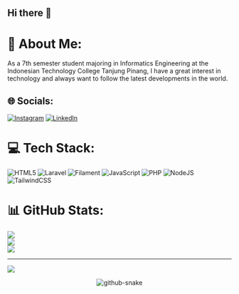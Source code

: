 ## Hi there 👋

# 💫 About Me:
As a 7th semester student majoring in Informatics Engineering at the Indonesian Technology College Tanjung Pinang, I have a great interest in technology and always want to follow the latest developments in the world.


## 🌐 Socials:
[![Instagram](https://img.shields.io/badge/Instagram-%23E4405F.svg?logo=Instagram&logoColor=white)](https://instagram.com/ihsanrafq) [![LinkedIn](https://img.shields.io/badge/LinkedIn-%230077B5.svg?logo=linkedin&logoColor=white)](https://linkedin.com/in/ihsanrafiq) 

# 💻 Tech Stack:
![HTML5](https://img.shields.io/badge/html5-%23E34F26.svg?style=flat&logo=html5&logoColor=white) ![Laravel](https://img.shields.io/badge/laravel-%23FF2D20.svg?style=flat&logo=laravel&logoColor=white) ![Filament](https://img.shields.io/badge/Filament-FFAA00?style=flat&logoColor=%23000000) ![JavaScript](https://img.shields.io/badge/javascript-%23323330.svg?style=flat&logo=javascript&logoColor=%23F7DF1E) ![PHP](https://img.shields.io/badge/php-%23777BB4.svg?style=flat&logo=php&logoColor=white) ![NodeJS](https://img.shields.io/badge/node.js-6DA55F?style=flat&logo=node.js&logoColor=white) ![TailwindCSS](https://img.shields.io/badge/tailwindcss-%2338B2AC.svg?style=flat&logo=tailwind-css&logoColor=white)
# 📊 GitHub Stats:
![](https://github-readme-stats.vercel.app/api?username=ihsanxyz&theme=dark&hide_border=false&include_all_commits=false&count_private=false)<br/>
![](https://github-readme-streak-stats.herokuapp.com/?user=ihsanxyz&theme=dark&hide_border=false)<br/>
![](https://github-readme-stats.vercel.app/api/top-langs/?username=ihsanxyz&theme=dark&hide_border=false&include_all_commits=false&count_private=false&layout=compact)

---
[![](https://visitcount.itsvg.in/api?id=ihsanxyz&icon=6&color=4)](https://visitcount.itsvg.in)
<!-- snake graph -->
<div align="center">
  <picture>
    <source media="(prefers-color-scheme: dark)" srcset="https://github.com/fatkhurrhn/fatkhurrhn/blob/main/github-contribution-grid-snake-dark.svg" />
    <source media="(prefers-color-scheme: light), (prefers-color-scheme: no-preference)" srcset="https://github.com/fatkhurrhn/fatkhurrhn/blob/main/github-contribution-grid-snake.svg" />
    <img src="https://github.com/fatkhurrhn/fatkhurrhn/blob/main/github-contribution-grid-snake.svg" alt="github-snake" />
  </picture>
<!-- <h4> _generated with [Platane/snk](https://platane.me/snk/)_</h4> -->
</div>
<br>
<div align="left">
<!-- Proudly created with GPRM ( https://gprm.itsvg.in ) -->
